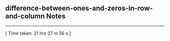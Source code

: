 <h2>difference-between-ones-and-zeros-in-row-and-column Notes</h2><hr>[ Time taken: 21 hrs 27 m 56 s ]
